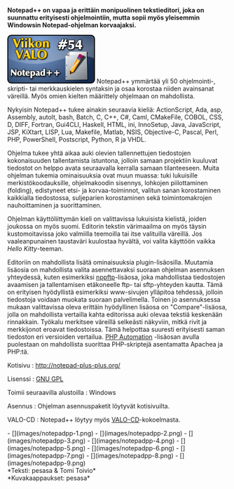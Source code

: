 <!--
Title: 2x02 Notepad++ - Viikon VALO #54
Date: 2012/01/08
Pageimage: valo54-Notepadpp.png
Tags: Windows,Tekstieditori,Teksti,Tekstinkäsittely,Ohjelmointi
-->

**Notepad++ on vapaa ja erittäin monipuolinen tekstieditori, joka on
suunnattu erityisesti ohjelmointiin, mutta sopii myös yleisemmin
Windowsin Notepad-ohjelman korvaajaksi.**

![](images/valo54-Notepadpp.png "fig:valo54-Notepadpp.png") Notepad++ ymmärtää
yli 50 ohjelmointi-, skripti- tai merkkauskielen syntaksin ja osaa
korostaa niiden avainsanat väreillä. Myös omien kielten määrittely
ohjelmaan on mahdollista.

Nykyisin Notepad++ tukee ainakin seuraavia kieliä: ActionScript, Ada,
asp, Assembly, autolt, bash, Batch, C, C++, C\#, Caml, CMakeFile, COBOL,
CSS, D, DIFF, Fortran, Gui4CLI, Haskell, HTML, ini, InnoSetup, Java,
JavaScript, JSP, KiXtart, LISP, Lua, Makefile, Matlab, NSIS,
Objective-C, Pascal, Perl, PHP, PowerShell, Postscript, Python, R ja
VHDL.

Ohjelma tukee yhtä aikaa auki olevien tallennettujen tiedostojen
kokonaisuuden tallentamista istuntona, jolloin samaan projektiin
kuuluvat tiedostot on helppo avata seuraavalla kerralla samaan
tilanteeseen. Muita ohjelman tukemia ominaisuuksia ovat muun muassa:
tuki lukuisille merkistökoodauksille, ohjelmakoodin sisennys, lohkojen
piilottaminen (folding), edistyneet etsi- ja korvaa-toiminnot, valitun
sanan korostaminen kaikkialla tiedostossa, suljeparien korostaminen sekä
toimintomakrojen nauhoittaminen ja suorittaminen.

Ohjelman käyttöliittymän kieli on valittavissa lukuisista kielistä,
joiden joukossa on myös suomi. Editorin tekstin värimaailma on myös
täysin kustomoitavissa joko valmiilla teemoilla tai itse valituilla
väreillä. Jos vaaleanpunainen taustaväri kuulostaa hyvältä, voi valita
käyttöön vaikka *Hello Kitty*-teeman.

Editoriin on mahdollista lisätä ominaisuuksia plugin-lisäosilla.
Muutamia lisäosia on mahdollista valita asennettavaksi suoraan ohjelman
asennuksen yhteydessä, kuten esimerkiksi
[nppftp](http://nppftp.sourceforge.net/)-lisäosa, joka mahdollistaa
tiedostojen avaamisen ja tallentamisen etäkoneelle ftp- tai
sftp-yhteyden kautta. Tämä on erityisen hyödyllistä esimerkiksi
www-sivujen ylläpitoa tehdessä, jolloin tiedostoja voidaan muokata
suoraan palvelimella. Toinen jo asennuksessa mukaan valittavissa oleva
erittäin hyödyllinen lisäosa on "Compare"-lisäosa, jolla on mahdollista
vertailla kahta editorissa auki olevaa tekstiä keskenään rinnakkain.
Työkalu merkitsee väreillä selkeästi näkyviin, mitkä rivit ja
merkkijonot eroavat tiedostoissa. Tämä helpottaa suuresti erityisesti
saman tiedoston eri versioiden vertailua. [PHP Automation](http://sourceforge.net/projects/phpfornppplugin/) -lisäosan
avulla puolestaan on mahdollista suorittaa PHP-skriptejä asentamatta
Apachea ja PHP:tä.

Kotisivu
:   <http://notepad-plus-plus.org/>

Lisenssi
:   [GNU GPL](GNU_GPL)

Toimii seuraavilla alustoilla
:   Windows

Asennus
:   Ohjelman asennuspaketit löytyvät kotisivuilta.

VALO-CD
:   Notepad++ löytyy myös
    [VALO-CD](http://www.valo-cd.fi/ilmainen_notepadpp)-kokoelmasta.

<div class="psgallery" markdown="1">
-   [](images/notepadpp-1.png)
-   [](images/notepadpp-2.png)
-   [](images/notepadpp-3.png)
-   [](images/notepadpp-4.png)
-   [](images/notepadpp-5.png)
-   [](images/notepadpp-6.png)
-   [](images/notepadpp-7.png)
-   [](images/notepadpp-8.png)
-   [](images/notepadpp-9.png)

</div>
*Teksti: pesasa & Tomi Toivio* <br />
*Kuvakaappaukset: pesasa*
